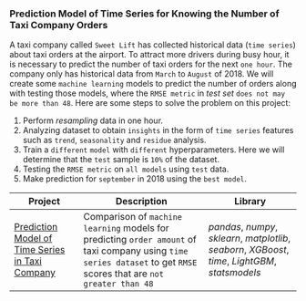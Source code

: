 ### Prediction Model of Time Series for Knowing the Number of Taxi Company Orders

A taxi company called `Sweet Lift` has collected historical data (`time series`) about taxi orders at the airport. To attract more drivers during busy hour, it is necessary to predict the number of taxi orders for the next `one hour`. The company only has historical data from `March` to `August` of 2018. We will create some `machine learning` models to predict the number of orders along with testing those models, where the `RMSE metric` in *test set* `does not may be more than 48`. Here are some steps to solve the problem on this project:
1. Perform *resampling* data in one hour.
2. Analyzing dataset to obtain `insights` in the form of `time series` features such as `trend`, `seasonality` and `residue` analysis.
3. Train a `different` `model` with `different` hyperparameters. Here we will determine that the `test` sample is `10%` of the dataset.
4. Testing the `RMSE metric` on `all models` using `test` data.
5. Make prediction for `september` in 2018 using the `best model`.

| Project | Description | Library |
| ------- | ------- | ------- |
| [Prediction Model of Time Series in Taxi Company](https://github.com/fuadraharjo/TripleTen_ENG/blob/main/Project-11%20-%20Prediction%20Model%20for%20Time%20Series%20in%20Taxi%20Company/Prediction%20model%20of%20time%20series%20for%20knowing%20the%20number%20of%20taxi%20company%20orders.ipynb) | Comparison of `machine learning` models for predicting `order amount` of taxi company using `time series dataset` to get `RMSE` scores that are `not greater than 48` | *pandas*, *numpy*, *sklearn*, *matplotlib*, *seaborn*, *XGBoost*, *time*, *LightGBM*, *statsmodels* |